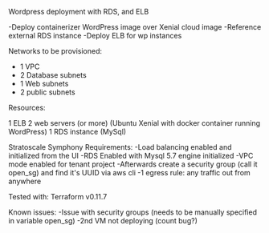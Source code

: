 Wordpress deployment with RDS, and ELB

-Deploy containerizer WordPress image over Xenial cloud image
-Reference external RDS instance
-Deploy ELB for wp instances

Networks to be provisioned:
- 1 VPC 
- 2 Database subnets 
- 1  Web subnets 
- 2  public subnets 

Resources:

1 ELB
2 web servers (or more) (Ubuntu Xenial with docker container running WordPress)
1 RDS instance (MySql)

Stratoscale Symphony Requirements:
-Load balancing enabled and initialized from the UI
-RDS Enabled with Mysql 5.7 engine initialized
-VPC mode enabled for tenant project
    -Afterwards create a security group (call it open_sg) and find it's UUID via aws cli
        -1 egress rule: any traffic out from anywhere


Tested with: Terraform v0.11.7

Known issues:
-Issue with security groups (needs to be manually specified in variable open_sg)
-2nd VM not deploying (count bug?)